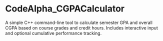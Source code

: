 # CodeAlpha_CGPACalculator
A simple C++ command-line tool to calculate semester GPA and overall CGPA based on course grades and credit hours. Includes interactive input and optional cumulative performance tracking.

